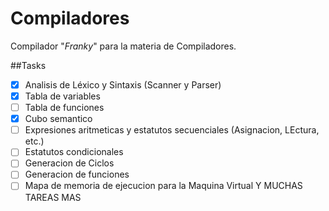 # Compiladores
Compilador "*Franky*" para la materia de Compiladores.

##Tasks
  - [x] Analisis de Léxico y Sintaxis (Scanner y Parser)
  - [x] Tabla de variables
  - [ ] Tabla de funciones
  - [x] Cubo semantico
  - [ ] Expresiones aritmeticas y estatutos secuenciales (Asignacion, LEctura, etc.)
  - [ ] Estatutos condicionales
  - [ ] Generacion de Ciclos
  - [ ] Generacion de funciones
  - [ ] Mapa de memoria de ejecucion para la Maquina Virtual
  Y MUCHAS TAREAS MAS
